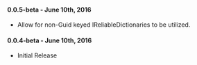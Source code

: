 #### 0.0.5-beta - June 10th, 2016
* Allow for non-Guid keyed IReliableDictionaries to be utilized.

#### 0.0.4-beta - June 10th, 2016
* Initial Release
